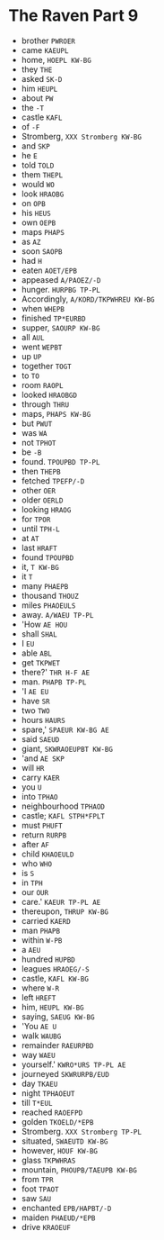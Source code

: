 # The Raven Part 9

* brother `PWROER`
* came `KAEUPL`
* home, `HOEPL KW-BG`
* they `THE`
* asked `SK-D`
* him `HEUPL`
* about `PW`
* the `-T`
* castle `KAFL`
* of `-F`
* Stromberg, `XXX Stromberg KW-BG`
* and `SKP`
* he `E`
* told `TOLD`
* them `THEPL`
* would `WO`
* look `HRAOBG`
* on `OPB`
* his `HEUS`
* own `OEPB`
* maps `PHAPS`
* as `AZ`
* soon `SAOPB`
* had `H`
* eaten `AOET/EPB`
* appeased `A/PAOEZ/-D`
* hunger. `HURPBG TP-PL`
* Accordingly, `A/KORD/TKPWHREU KW-BG`
* when `WHEPB`
* finished `TP*EURBD`
* supper, `SAOURP KW-BG`
* all `AUL`
* went `WEPBT`
* up `UP`
* together `TOGT`
* to `TO`
* room `RAOPL`
* looked `HRAOBGD`
* through `THRU`
* maps, `PHAPS KW-BG`
* but `PWUT`
* was `WA`
* not `TPHOT`
* be `-B`
* found. `TPOUPBD TP-PL`
* then `THEPB`
* fetched `TPEFP/-D`
* other `OER`
* older `OERLD`
* looking `HRAOG`
* for `TPOR`
* until `TPH-L`
* at `AT`
* last `HRAFT`
* found `TPOUPBD`
* it, `T KW-BG`
* it `T`
* many `PHAEPB`
* thousand `THOUZ`
* miles `PHAOEULS`
* away. `A/WAEU TP-PL`
* 'How `AE HOU`
* shall `SHAL`
* I `EU`
* able `ABL`
* get `TKPWET`
* there?' `THR H-F AE`
* man. `PHAPB TP-PL`
* 'I `AE EU`
* have `SR`
* two `TWO`
* hours `HAURS`
* spare,' `SPAEUR KW-BG AE`
* said `SAEUD`
* giant, `SKWRAOEUPBT KW-BG`
* 'and `AE SKP`
* will `HR`
* carry `KAER`
* you `U`
* into `TPHAO`
* neighbourhood `TPHAOD`
* castle; `KAFL STPH*FPLT`
* must `PHUFT`
* return `RURPB`
* after `AF`
* child `KHAOEULD`
* who `WHO`
* is `S`
* in `TPH`
* our `OUR`
* care.' `KAEUR TP-PL AE`
* thereupon, `THRUP KW-BG`
* carried `KAERD`
* man `PHAPB`
* within `W-PB`
* a `AEU`
* hundred `HUPBD`
* leagues `HRAOEG/-S`
* castle, `KAFL KW-BG`
* where `W-R`
* left `HREFT`
* him, `HEUPL KW-BG`
* saying, `SAEUG KW-BG`
* 'You `AE U`
* walk `WAUBG`
* remainder `RAEURPBD`
* way `WAEU`
* yourself.' `KWRO*URS TP-PL AE`
* journeyed `SKWRURPB/EUD`
* day `TKAEU`
* night `TPHAOEUT`
* till `T*EUL`
* reached `RAOEFPD`
* golden `TKOELD/*EPB`
* Stromberg. `XXX Stromberg TP-PL`
* situated, `SWAEUTD KW-BG`
* however, `HOUF KW-BG`
* glass `TKPWHRAS`
* mountain, `PHOUPB/TAEUPB KW-BG`
* from `TPR`
* foot `TPAOT`
* saw `SAU`
* enchanted `EPB/HAPBT/-D`
* maiden `PHAEUD/*EPB`
* drive `KRAOEUF`
